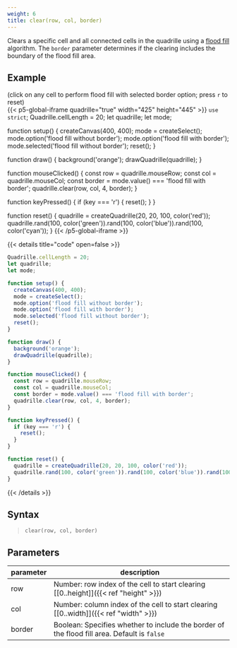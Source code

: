 ```yaml
---
weight: 6
title: clear(row, col, border)
---
```


Clears a specific cell and all connected cells in the quadrille using a [flood fill](https://en.wikipedia.org/wiki/Flood_fill) algorithm. The `border` parameter determines if the clearing includes the boundary of the flood fill area.

## Example

(click on any cell to perform flood fill with selected border option; press `r` to reset)\
{{< p5-global-iframe quadrille="true" width="425" height="445" >}}
`use strict`;
Quadrille.cellLength = 20;
let quadrille;
let mode;

function setup() {
  createCanvas(400, 400);
  mode = createSelect();
  mode.option('flood fill without border');
  mode.option('flood fill with border');
  mode.selected('flood fill without border');
  reset();
}

function draw() {
  background('orange');
  drawQuadrille(quadrille);
}

function mouseClicked() {
  const row = quadrille.mouseRow;
  const col = quadrille.mouseCol;
  const border = mode.value() === 'flood fill with border';
  quadrille.clear(row, col, 4, border);
}

function keyPressed() {
  if (key === 'r') {
    reset();
  }
}

function reset() {
  quadrille = createQuadrille(20, 20, 100, color('red'));
  quadrille.rand(100, color('green')).rand(100, color('blue')).rand(100, color('cyan'));
}
{{< /p5-global-iframe >}}

{{< details title="code" open=false >}}
```js
Quadrille.cellLength = 20;
let quadrille;
let mode;

function setup() {
  createCanvas(400, 400);
  mode = createSelect();
  mode.option('flood fill without border');
  mode.option('flood fill with border');
  mode.selected('flood fill without border');
  reset();
}

function draw() {
  background('orange');
  drawQuadrille(quadrille);
}

function mouseClicked() {
  const row = quadrille.mouseRow;
  const col = quadrille.mouseCol;
  const border = mode.value() === 'flood fill with border';
  quadrille.clear(row, col, 4, border);
}

function keyPressed() {
  if (key === 'r') {
    reset();
  }
}

function reset() {
  quadrille = createQuadrille(20, 20, 100, color('red'));
  quadrille.rand(100, color('green')).rand(100, color('blue')).rand(100, color('cyan'));
}
```
{{< /details >}}

## Syntax

> `clear(row, col, border)`

## Parameters

| parameter | description                                                                                 |
|-----------|---------------------------------------------------------------------------------------------|
| row       | Number: row index of the cell to start clearing [\[0..height\]]({{< ref "height" >}})       |
| col       | Number: column index of the cell to start clearing [\[0..width\]]({{< ref "width" >}})      |
| border    | Boolean: Specifies whether to include the border of the flood fill area. Default is `false` |
